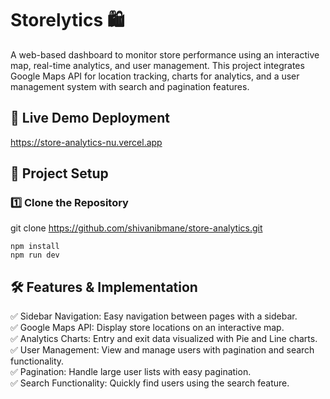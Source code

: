 # Storelytics 🛍️
A web-based dashboard to monitor store performance using an interactive map, real-time analytics, and user management. This project integrates Google Maps API for location tracking, charts for analytics, and a user management system with search and pagination features.

## 🚀 Live Demo Deployment
https://store-analytics-nu.vercel.app

## 📌 Project Setup

### 1️⃣ Clone the Repository
git clone https://github.com/shivanibmane/store-analytics.git

```
npm install
npm run dev
```

## 🛠️ Features & Implementation
✅ Sidebar Navigation: Easy navigation between pages with a sidebar.  
✅ Google Maps API: Display store locations on an interactive map.  
✅ Analytics Charts: Entry and exit data visualized with Pie and Line charts.  
✅ User Management: View and manage users with pagination and search functionality.  
✅ Pagination: Handle large user lists with easy pagination.  
✅ Search Functionality: Quickly find users using the search feature.  


